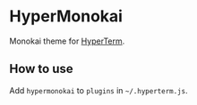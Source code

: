 # HyperMonokai

Monokai theme for [HyperTerm](https://hyperterm.org).

## How to use

Add `hypermonokai` to `plugins` in `~/.hyperterm.js`.

